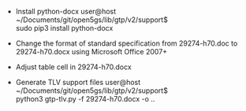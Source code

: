 
* Install python-docx
user@host ~/Documents/git/open5gs/lib/gtp/v2/support$ \
    sudo pip3 install python-docx

* Change the format of standard specification
  from 29274-h70.doc to 29274-h70.docx
  using Microsoft Office 2007+

* Adjust table cell in 29274-h70.docx

* Generate TLV support files
user@host ~/Documents/git/open5gs/lib/gtp/v2/support$ \
    python3 gtp-tlv.py -f 29274-h70.docx -o ..
